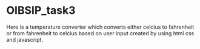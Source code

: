 # OIBSIP_task3
Here is a temperature converter which converts either celcius to fahrenheit or from fahrenheit to celcius based on user input created by using html css and javascript.
